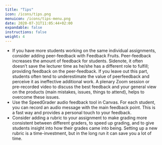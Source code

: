 ```yaml
---
title: "Tips"
icon: /icons/tips.png
menuicon: /icons/tips-menu.png
date: 2020-07-31T11:05:44+02:00
expandable: false
instructions: false
weight: 4
---
```


- If you have more students working on the same individual assignments, consider adding peer-feedback with Feedback Fruits. Peer-feedback increases the amount of feedback for students. Sidenote, it often doesn’t save the lecturer time as he/she has a different role to fulfill; providing feedback on the peer-feedback. If you leave out this part, students often tend to underestimate the value of peerfeedback and perceive it as ineffective additional work. A plenary Zoom session or pre-recorded video to discuss the best feedback and your general view on the products (main mistakes, issues, things to attend), helps to overcome these issues.
- Use the SpeedGrader audio feedback tool in Canvas. For each student, you can record an audio message with the main feedback point. This is a fast way and provides a personal touch to your feedback.
- Consider adding a rubric to your assignment to make grading more consistent between different graders, to speed up grading, and to give students insight into how their grades came into being. Setting up a new rubric is a time-investment, but in the long run it can save you a lot of time.

